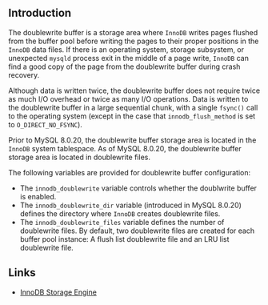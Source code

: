 ## Introduction



The doublewrite buffer is a storage area where `InnoDB` writes pages flushed from the buffer pool before writing the pages to their proper positions in the `InnoDB` data files. 
If there is an operating system, storage subsystem, or unexpected `mysqld` process exit in the middle of a page write, `InnoDB` can find a good copy of the page from the doublewrite buffer during crash recovery.

Although data is written twice, the doublewrite buffer does not require twice as much I/O overhead or twice as many I/O operations. 
Data is written to the doublewrite buffer in a large sequential chunk, with a single `fsync()` call to the operating system (except in the case that `innodb_flush_method` is set to `O_DIRECT_NO_FSYNC`).

Prior to MySQL 8.0.20, the doublewrite buffer storage area is located in the `InnoDB` system tablespace. 
As of MySQL 8.0.20, the doublewrite buffer storage area is located in doublewrite files.



The following variables are provided for doublewrite buffer configuration:

- The `innodb_doublewrite` variable controls whether the doublwrite buffer is enabled. 
- The `innodb_doublewrite_dir` variable (introduced in MySQL 8.0.20) defines the directory where `InnoDB` creates doublewrite files.
- The `innodb_doublewrite_files` variable defines the number of doublewrite files. 
  By default, two doublewrite files are created for each buffer pool instance: A flush list doublewrite file and an LRU list doublewrite file.

## Links

- [InnoDB Storage Engine](/docs/CS/DB/MySQL/InnoDB.md?id=innodb-on-disk-structures)